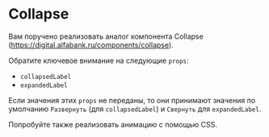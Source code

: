 Collapse
===

Вам поручено реализовать аналог компонента Collapse (https://digital.alfabank.ru/components/collapse).

Обратите ключевое внимание на следующие `props`:
* `collapsedLabel`
* `expandedLabel`

Если значения этих `props` не переданы, то они принимают значения по умолчанию `Развернуть` (для `collapsedLabel`) и `Свернуть` для `expandedLabel`.

Попробуйте также реализовать анимацию с помощью CSS.
